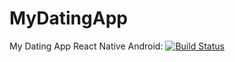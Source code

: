 # MyDatingApp
My Dating App React Native
Android: [![Build Status](https://build.appcenter.ms/v0.1/apps/6aa926ae-c45a-4f6d-bc67-4c2f178cd1d5/branches/master/badge)](https://appcenter.ms)
